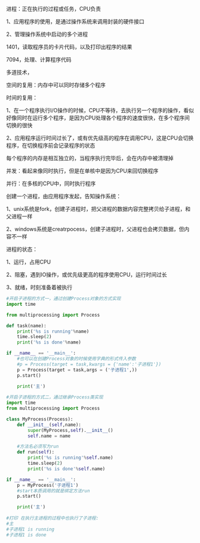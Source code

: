 进程：正在执行的过程或任务，CPU负责

1、应用程序的使用，是通过操作系统来调用封装的硬件接口

2、管理操作系统中启动的多个进程

1401，读取程序员的卡片代码，以及打印出程序的结果

7094，处理、计算程序代码

多道技术，

空间的复用：内存中可以同时存储多个程序

时间的复用：

1、在一个程序执行I/O操作的时候，CPU不等待，去执行另一个程序的操作，看似好像同时在运行多个程序，是因为CPU处理各个程序的速度很快，在多个程序间切换的很快

2、应用程序运行时间过长了，或有优先级高的程序在调用CPU，这是CPU会切换程序，在切换程序前会记录程序的状态

每个程序的内存是相互独立的，当程序执行完毕后，会在内存中被清理掉

并发：看起来像同时执行，但是在单核中是因为CPU来回切换程序

并行：在多核的CPU中，同时执行程序

创建一个进程，由应用程序发起，告知操作系统：

1、unix系统是fork，创建子进程时，把父进程的数据内容完整拷贝给子进程，和父进程一样

2、windows系统是creatrpocess，创建子进程时，父进程也会拷贝数据，但内容不一样

进程的状态：

1、运行，占用CPU

2、阻塞，遇到IO操作，或优先级更高的程序使用CPU，运行时间过长

3、就绪，时刻准备着被执行

```python
#开启子进程的方式一，通过创建Process对象的方式实现
import time

from multiprocessing import Process

def task(name):
    print('%s is running'%name)
    time.sleep(2)
    print('%s is done'%name)

if __name__ == '__main__':
    #也可以在创建Process对象的时候使用字典的形式传入参数
    #p = Process(target = task,kwargs = {'name':'子进程1'})
    p = Process(target = task,args = ('子进程1',))
    p.start()
    
    print('主')
```

```python
#开启子进程的方式二，通过继承Process类实现
import time
from multiprocessing import Process

class MyProcess(Process):
    def __init__(self,name):
        super(MyProcess,self).__init__()
        self.name = name

    #方法名必须写为run
    def run(self):
        print('%s is running'%self.name)
        time.sleep(2)
        print('%s is done'%self.name)

if __name__ == '__main__':
    p = MyProcess('子进程1')
    #start本质调用的就是绑定方法run
    p.start()

    print('主')
    
#打印 在执行主进程的过程中也执行了子进程:
#主 
#子进程1 is running
#子进程1 is done
```




